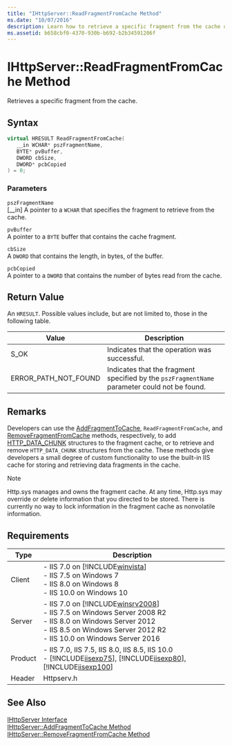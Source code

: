 ```yaml
---
title: "IHttpServer::ReadFragmentFromCache Method"
ms.date: "10/07/2016"
description: Learn how to retrieve a specific fragment from the cache using possible values, such as S_OK, ERROR_PATH_NOT_FOUND, for an HRESULT.
ms.assetid: b658cbf0-4370-930b-b692-b2b34591206f
---
```

# IHttpServer::ReadFragmentFromCache Method
Retrieves a specific fragment from the cache.  
  
## Syntax  
  
```cpp  
virtual HRESULT ReadFragmentFromCache(  
   __in WCHAR* pszFragmentName,  
   BYTE* pvBuffer,  
   DWORD cbSize,  
   DWORD* pcbCopied  
) = 0;  
```  
  
### Parameters  
 `pszFragmentName`  
 [__in] A pointer to a `WCHAR` that specifies the fragment to retrieve from the cache.  
  
 `pvBuffer`  
 A pointer to a `BYTE` buffer that contains the cache fragment.  
  
 `cbSize`  
 A `DWORD` that contains the length, in bytes, of the buffer.  
  
 `pcbCopied`  
 A pointer to a `DWORD` that contains the number of bytes read from the cache.  
  
## Return Value  
 An `HRESULT`. Possible values include, but are not limited to, those in the following table.  
  
|Value|Description|  
|-----------|-----------------|  
|S_OK|Indicates that the operation was successful.|  
|ERROR_PATH_NOT_FOUND|Indicates that the fragment specified by the `pszFragmentName` parameter could not be found.|  
  
## Remarks  
 Developers can use the [AddFragmentToCache](../../web-development-reference/native-code-api-reference/ihttpserver-addfragmenttocache-method.md), `ReadFragmentFromCache`, and [RemoveFragmentFromCache](../../web-development-reference/native-code-api-reference/ihttpserver-removefragmentfromcache-method.md) methods, respectively, to add [HTTP_DATA_CHUNK](https://go.microsoft.com/fwlink/?LinkId=56011) structures to the fragment cache, or to retrieve and remove `HTTP_DATA_CHUNK` structures from the cache. These methods give developers a small degree of custom functionality to use the built-in IIS cache for storing and retrieving data fragments in the cache.  
  
> [!NOTE]
>  Http.sys manages and owns the fragment cache. At any time, Http.sys may override or delete information that you directed to be stored. There is currently no way to lock information in the fragment cache as nonvolatile information.  
  
## Requirements  
  
|Type|Description|  
|----------|-----------------|  
|Client|-   IIS 7.0 on [!INCLUDE[winvista](../../wmi-provider/includes/winvista-md.md)]<br />-   IIS 7.5 on Windows 7<br />-   IIS 8.0 on Windows 8<br />-   IIS 10.0 on Windows 10|  
|Server|-   IIS 7.0 on [!INCLUDE[winsrv2008](../../wmi-provider/includes/winsrv2008-md.md)]<br />-   IIS 7.5 on Windows Server 2008 R2<br />-   IIS 8.0 on Windows Server 2012<br />-   IIS 8.5 on Windows Server 2012 R2<br />-   IIS 10.0 on Windows Server 2016|  
|Product|-   IIS 7.0, IIS 7.5, IIS 8.0, IIS 8.5, IIS 10.0<br />-   [!INCLUDE[iisexp75](../../web-development-reference/native-code-api-reference/includes/iisexp75-md.md)], [!INCLUDE[iisexp80](../../web-development-reference/native-code-api-reference/includes/iisexp80-md.md)], [!INCLUDE[iisexp100](../../web-development-reference/native-code-api-reference/includes/iisexp100-md.md)]|  
|Header|Httpserv.h|  
  
## See Also  
 [IHttpServer Interface](../../web-development-reference/native-code-api-reference/ihttpserver-interface.md)   
 [IHttpServer::AddFragmentToCache Method](../../web-development-reference/native-code-api-reference/ihttpserver-addfragmenttocache-method.md)   
 [IHttpServer::RemoveFragmentFromCache Method](../../web-development-reference/native-code-api-reference/ihttpserver-removefragmentfromcache-method.md)
